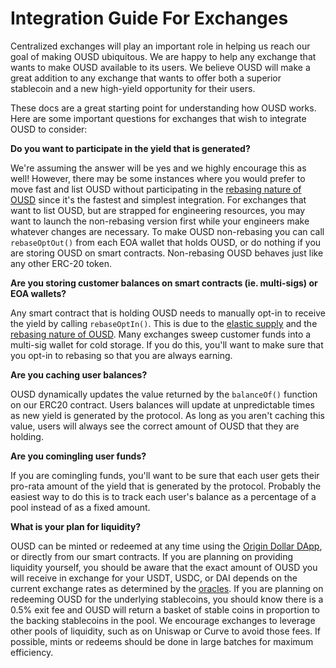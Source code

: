 # Integration Guide For Exchanges

Centralized exchanges will play an important role in helping us reach our goal of making OUSD ubiquitous. We are happy to help any exchange that wants to make OUSD available to its users. We believe OUSD will make a great addition to any exchange that wants to offer both a superior stablecoin and a new high-yield opportunity for their users.

These docs are a great starting point for understanding how OUSD works. Here are some important questions for exchanges that wish to integrate OUSD to consider:

**Do you want to participate in the yield that is generated?**

We're assuming the answer will be yes and we highly encourage this as well! However, there may be some instances where you would prefer to move fast and list OUSD without participating in the [rebasing nature of OUSD](../core-concepts/elastic-supply/rebasing-and-smart-contracts.md) since it's the fastest and simplest integration. For exchanges that want to list OUSD, but are strapped for engineering resources, you may want to launch the non-rebasing version first while your engineers make whatever changes are necessary. To make OUSD non-rebasing you can call `rebaseOptOut()` from each EOA wallet that holds OUSD, or do nothing if you are storing OUSD on smart contracts. Non-rebasing OUSD behaves just like any other ERC-20 token.

**Are you storing customer balances on smart contracts (ie. multi-sigs) or EOA wallets?**

Any smart contract that is holding OUSD needs to manually opt-in to receive the yield by calling `rebaseOptIn()`. This is due to the [elastic supply](../core-concepts/elastic-supply/) and the [rebasing nature of OUSD](../core-concepts/elastic-supply/rebasing-and-smart-contracts.md). Many exchanges sweep customer funds into a multi-sig wallet for cold storage. If you do this, you'll want to make sure that you opt-in to rebasing so that you are always earning.

**Are you caching user balances?**

OUSD dynamically updates the value returned by the `balanceOf()` function on our ERC20 contract. Users balances will update at unpredictable times as new yield is generated by the protocol. As long as you aren't caching this value, users will always see the correct amount of OUSD that they are holding.

**Are you comingling user funds?**

If you are comingling funds, you'll want to be sure that each user gets their pro-rata amount of the yield that is generated by the protocol. Probably the easiest way to do this is to track each user's balance as a percentage of a pool instead of as a fixed amount.

**What is your plan for liquidity?**

OUSD can be minted or redeemed at any time using the [Origin Dollar DApp](https://www.ousd.com), or directly from our smart contracts. If you are planning on providing liquidity yourself, you should be aware that the exact amount of OUSD you will receive in exchange for your USDT, USDC, or DAI depends on the current exchange rates as determined by the [oracles](../smart-contracts/api/oracle.md). If you are planning on redeeming OUSD for the underlying stablecoins, you should know there is a 0.5% exit fee and OUSD will return a basket of stable coins in proportion to the backing stablecoins in the pool. We encourage exchanges to leverage other pools of liquidity, such as on Uniswap or Curve to avoid those fees. If possible, mints or redeems should be done in large batches for maximum efficiency. 

